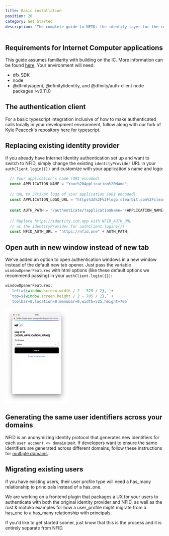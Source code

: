 ```yaml
---
title: Basic installation
position: 20
category: Get Started
description: "The complete guide to NFID: the identity layer for the internet."
---
```


## Requirements for Internet Computer applications
This guide assumes familiarity with building on the IC. More information can be found [here](https://internetcomputer.org/docs/current/developer-docs/build/install-upgrade-remove). Your environment will need:
- dfx SDK
- node
- @dfinity/agent, @dfinity/identity, and @dfinity/auth-client node packages >v0.11.0

## The authentication client
For a basic typescript integration inclusive of how to make authenticated calls locally in your development environment, follow along with our fork of Kyle Peacock's repository [here for typescript](https://github.com/internet-identity-labs/nfid-auth-client-demo/tree/feature/nfid-auth-client-demo).

## Replacing existing identity provider
If you already have Internet Identity authentication set up and want to switch to NFID, simply change the existing `identityProvider` URL in your `authClient.login({})` and customize with your application's name and logo:
```js
  // Your application's name (URI encoded)
  const APPLICATION_NAME = "Your%20Application%20Name";

  // URL to 37x37px logo of your application (URI encoded)
  const APPLICATION_LOGO_URL = "https%3A%2F%2Flogo.clearbit.com%2Fclearbit.com";

  const AUTH_PATH = "/authenticate/?applicationName="+APPLICATION_NAME+"&applicationLogo="+APPLICATION_LOGO_URL+"#authorize";

  // Replace https://identity.ic0.app with NFID_AUTH_URL
  // as the identityProvider for authClient.login({}) 
  const NFID_AUTH_URL = "https://nfid.one" + AUTH_PATH;
``` 

## Open auth in new window instead of new tab
We've added an option to open authentication windows in a new window instead of the default new tab opener. Just pass the variable `windowOpenerFeatures` with html options (like these default options we recommend passing) in your `authClient.login({})`:

```js
windowOpenerFeatures: 
  `left=${window.screen.width / 2 - 525 / 2}, `+ 
  `top=${window.screen.height / 2 - 705 / 2},` + 
  `toolbar=0,location=0,menubar=0,width=525,height=705`
```

<img src="account_selection_screen.png" style="width:200px;margin:auto;"></img>

## Generating the same user identifiers across your domains
NFID is an anonymizing identity protocol that generates new identifiers for each `user account <> domain` pair. If developers want to ensure the same identifiers are generated across different domains, follow these instructions for [multiple domains](multiple-domains.md).

## Migrating existing users
If you have existing users, their user profile type will need a has_many relationship to principals instead of a has_one.

We are working on a frontend plugin that packages a UX for your users to authenticate with both the original identity provider and NFID, as well as the rust & motoko examples for how a user_profile might migrate from a has_one to a has_many relationship with principals.

If you'd like to get started sooner, just know that this is the process and it is entirely separate from NFID.
